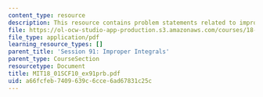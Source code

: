 ```yaml
---
content_type: resource
description: This resource contains problem statements related to improper integrals.
file: https://ol-ocw-studio-app-production.s3.amazonaws.com/courses/18-01sc-single-variable-calculus-fall-2010/a66fcfeb7409639c6cce6ad67831c25c_MIT18_01SCF10_ex91prb.pdf
file_type: application/pdf
learning_resource_types: []
parent_title: 'Session 91: Improper Integrals'
parent_type: CourseSection
resourcetype: Document
title: MIT18_01SCF10_ex91prb.pdf
uid: a66fcfeb-7409-639c-6cce-6ad67831c25c
---
```


